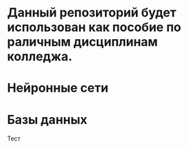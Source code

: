 # Данный репозиторий будет использован как пособие по раличным дисциплинам колледжа.


# Нейронные сети



# Базы данных



Тест